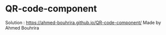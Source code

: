 # QR-code-component

Solution : https://ahmed-bouhrira.github.io/QR-code-component/
Made by Ahmed Bouhrira
